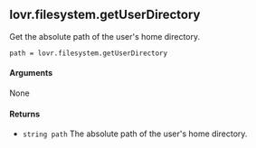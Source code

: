 <!--
category: reference
-->

lovr.filesystem.getUserDirectory
---

Get the absolute path of the user's home directory.

    path = lovr.filesystem.getUserDirectory

#### Arguments

None

#### Returns

- `string path` The absolute path of the user's home directory.
